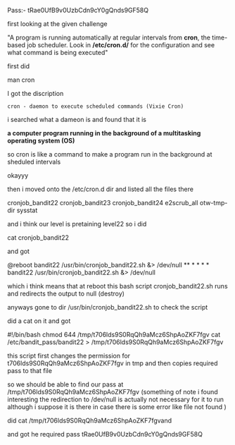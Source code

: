 
Pass:- tRae0UfB9v0UzbCdn9cY0gQnds9GF58Q

first looking at the given challenge

"A program is running automatically at regular intervals from **cron**, the time-based job scheduler. Look in **/etc/cron.d/** for the configuration and see what command is being executed"

first did 

man cron 

I got the discription 

    cron - daemon to execute scheduled commands (Vixie Cron)

i searched what a dameon is
and found that it is 

**a computer program running in the background of a multitasking operating system (OS)**

so cron is like a command to make a program run in the background at sheduled intervals 

okayyy

then  i moved onto 
the /etc/cron.d dir 
and listed all the files there 

cronjob_bandit22 cronjob_bandit23 cronjob_bandit24 e2scrub_all otw-tmp-dir sysstat 


and i think our level is pretaining level22 so i did 

cat cronjob_bandit22

and got 

@reboot bandit22 /usr/bin/cronjob_bandit22.sh &> /dev/null 
** * * * * bandit22 /usr/bin/cronjob_bandit22.sh &> /dev/null

which i think means that at reboot this bash script cronjob_bandit22.sh runs and redirects the output to null (destroy)

anyways 
gone to dir /usr/bin/cronjob_bandit22.sh to check the script 

did a cat on it and got 

#!/bin/bash 
chmod 644 /tmp/t706lds9S0RqQh9aMcz6ShpAoZKF7fgv 
cat /etc/bandit_pass/bandit22 > /tmp/t706lds9S0RqQh9aMcz6ShpAoZKF7fgv

this script first changes the permission for t706lds9S0RqQh9aMcz6ShpAoZKF7fgv in tmp
and then copies required pass to that file 

so we should be able to find our pass at /tmp/t706lds9S0RqQh9aMcz6ShpAoZKF7fgv
(something of note i found interesting the redirection to /dev/null is actually not necessary for it to run although i suppose it is there in case there is some error like file not found )

did cat /tmp/t706lds9S0RqQh9aMcz6ShpAoZKF7fgvand 

and got he required pass 
tRae0UfB9v0UzbCdn9cY0gQnds9GF58Q




